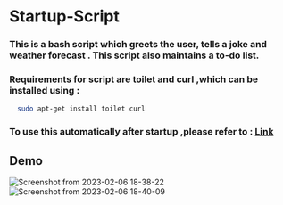 # Startup-Script
### This is a bash script which greets the user, tells a joke and  weather forecast . This script also maintains a to-do list.
### Requirements for script are toilet and curl ,which can be installed using :
```bash
  sudo apt-get install toilet curl
```
### To use this  automatically after startup ,please refer to : [Link](https://stackoverflow.com/questions/12973777/how-to-run-a-shell-script-at-startup)
## Demo
![Screenshot from 2023-02-06 18-38-22](https://user-images.githubusercontent.com/89192428/216979921-b84382de-7765-4c57-b67d-47528ccb37c7.png)
![Screenshot from 2023-02-06 18-40-09](https://user-images.githubusercontent.com/89192428/216979941-199b6b0c-c7b0-4a8e-bea9-aa31a57bac97.png)
